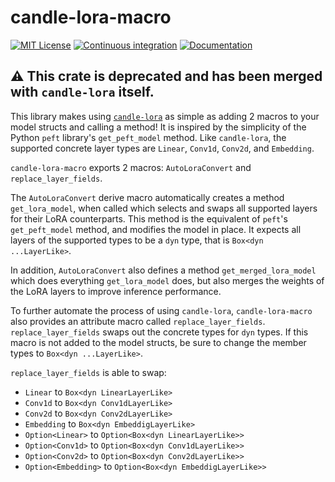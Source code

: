# candle-lora-macro
[![MIT License](https://img.shields.io/badge/License-MIT-informational)](LICENSE)
[![Continuous integration](https://github.com/EricLBuehler/candle-lora-macro/actions/workflows/ci.yml/badge.svg)](https://github.com/EricLBuehler/candle-lora-macro/actions/workflows/ci.yml)
[![Documentation](https://github.com/EricLBuehler/candle-lora-macro/actions/workflows/docs.yml/badge.svg)](https://ericlbuehler.github.io/candle-lora-macro/candle_lora_macro/)

## ⚠️ **This crate is deprecated and has been merged with `candle-lora` itself**.

This library makes using [`candle-lora`](https://github.com/EricLBuehler/candle-lora) as simple as adding 2 macros to your model structs and calling a method! It is inspired by the simplicity of the Python `peft` library's `get_peft_model` method. Like `candle-lora`, the supported concrete layer types are `Linear`, `Conv1d`, `Conv2d`, and `Embedding`.

`candle-lora-macro` exports 2 macros: `AutoLoraConvert` and `replace_layer_fields`.

The `AutoLoraConvert` derive macro automatically creates a method `get_lora_model`, when called which selects and swaps all supported layers for their LoRA counterparts. This method is the equivalent of `peft`'s `get_peft_model` method, and modifies the model in place. It expects all
layers of the supported types to be a `dyn` type, that is `Box<dyn ...LayerLike>`.

In addition, `AutoLoraConvert` also defines a method `get_merged_lora_model` which does everything `get_lora_model` does, but also merges the weights of the LoRA layers to improve inference performance.

To further automate the process of using `candle-lora`, `candle-lora-macro` also provides an attribute macro called `replace_layer_fields`.
`replace_layer_fields` swaps out the concrete types for `dyn` types. If this macro is not added to the model structs, be sure to change the member types to `Box<dyn ...LayerLike>`.

`replace_layer_fields` is able to swap:
- `Linear` to `Box<dyn LinearLayerLike>`
- `Conv1d` to `Box<dyn Conv1dLayerLike>`
- `Conv2d` to `Box<dyn Conv2dLayerLike>`
- `Embedding` to `Box<dyn EmbeddigLayerLike>`
- `Option<Linear>` to `Option<Box<dyn LinearLayerLike>>`
- `Option<Conv1d>` to `Option<Box<dyn Conv1dLayerLike>>`
- `Option<Conv2d>` to `Option<Box<dyn Conv2dLayerLike>>`
- `Option<Embedding>` to `Option<Box<dyn EmbeddigLayerLike>>`
